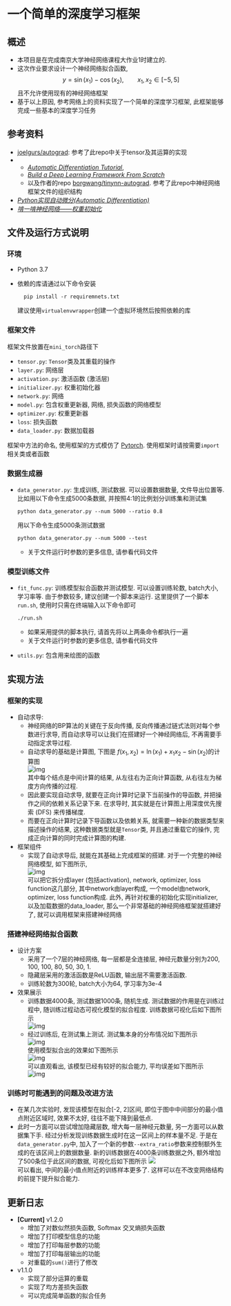 # 一个简单的深度学习框架
## 概述
* 本项目是在完成南京大学神经网络课程大作业1时建立的.
* 这次作业要求设计一个神经网络拟合函数, 
    $$y=\sin(x_1)-\cos(x_2), \qquad x_1, x_2\in[-5,5]$$
  且不允许使用现有的神经网络框架
* 基于以上原因, 参考网络上的资料实现了一个简单的深度学习框架, 此框架能够完成一些基本的深度学习任务
## 参考资料
* [joelgurs/autograd](https://github.com/joelgrus/autograd/tree/part06/autograd): 参考了此repo中关于tensor及其运算的实现
* * [*Automatic Differentiation Tutorial*](https://borgwang.github.io/dl/2019/09/15/autograd.html), 
  * [*Build a Deep Learning Framework From Scratch*](https://borgwang.github.io/dl/2019/08/18/tinynn.html)
  * 以及作者的repo [borgwang/tinynn-autograd](https://github.com/borgwang/tinynn-autograd). 参考了此repo中神经网络框架文件的组织结构 
* [*Python实现自动微分(Automatic Differentiation)*](https://zhuanlan.zhihu.com/p/161635270)
* [*啃一啃神经网络——权重初始化*](https://zhuanlan.zhihu.com/p/102708578)

## 文件及运行方式说明
### 环境
* Python 3.7
* 依赖的库请通过以下命令安装

        pip install -r requiremnets.txt
  建议使用`virtualenvwrapper`创建一个虚拟环境然后按照依赖的库
### 框架文件
框架文件放置在`mini_torch`路径下
* `tensor.py`: `Tensor`类及其重载的操作
* `layer.py`: 网络层
* `activation.py`: 激活函数 (激活层)
* `initializer.py`: 权重初始化器
* `network.py`: 网络
* `model.py`: 包含权重更新器, 网络, 损失函数的网络模型
* `optimizer.py`: 权重更新器
* `loss`: 损失函数
* `data_loader.py`: 数据加载器  

框架中方法的命名, 使用框架的方式模仿了 [Pytorch](https://pytorch.org/). 使用框架时请按需要`import`相关类或者函数

### 数据生成器
* `data_generator.py`: 生成训练, 测试数据. 可以设置数据数量, 文件导出位置等. 比如用以下命令生成5000条数据, 并按照4:1的比例划分训练集和测试集

      python data_generator.py --num 5000 --ratio 0.8
  用以下命令生成5000条测试数据

      python data_generator.py --num 5000 --test
  * 关于文件运行时参数的更多信息, 请参看代码文件

### 模型训练文件
* `fit_func.py`: 训练模型拟合函数并测试模型. 可以设置训练轮数, batch大小, 学习率等. 由于参数较多, 建议创建一个脚本来运行. 这里提供了一个脚本`run.sh`, 使用时只需在终端输入以下命令即可

      ./run.sh
  * 如果采用提供的脚本执行, 请首先将以上两条命令都执行一遍
  * 关于文件运行时参数的更多信息, 请参看代码文件
* `utils.py`: 包含用来绘图的函数


## 实现方法
### 框架的实现
* 自动求导:
  * 神经网络的BP算法的关键在于反向传播, 反向传播通过链式法则对每个参数进行求导, 而自动求导可以让我们在搭建好一个神经网络后, 不再需要手动指定求导过程. 
  * 自动求导的基础是计算图, 下图是 $f(x_1, x_2)=\ln(x_1)+x_1x_2-\sin(x_2)$的计算图  
      ![img](./images/compute_graph-1.jpg)  
    其中每个结点是中间计算的结果, 从左往右为正向计算函数, 从右往左为梯度方向传播的过程. 
  * 因此要实现自动求导, 就要在正向计算时记录下当前操作的导函数, 并把操作之间的依赖关系记录下来. 在求导时, 其实就是在计算图上用深度优先搜索 (DFS) 来传播梯度.
  * 而要在正向计算时记录下导函数以及依赖关系, 就需要一种新的数据类型来描述操作的结果, 这种数据类型就是`Tensor`类, 并且通过重载它的操作, 完成正向计算的同时完成计算图的构建.
* 框架组件
  * 实现了自动求导后, 就能在其基础上完成框架的搭建. 对于一个完整的神经网络模型, 如下图所示,   
      ![img](./images/structure.jpg)  
  可以把它拆分成layer (包括activation), network, optimizer, loss function这几部分, 其中network由layer构成, 一个model由network, optimizer, loss function构成. 此外, 再针对权重的初始化实现initializer, 以及加载数据的data_loader, 那么一个非常基础的神经网络框架就搭建好了, 就可以调用框架来搭建神经网络

### 搭建神经网络拟合函数
* 设计方案
  * 采用了一个7层的神经网络, 每一层都是全连接层, 神经元数量分别为200, 100, 100, 80, 50, 30, 1. 
  * 隐藏层采用的激活函数是ReLU函数, 输出层不需要激活函数.
  * 训练轮数为300轮, batch大小为64, 学习率为3e-4
* 效果展示
  * 训练数据4000条, 测试数据1000条, 随机生成. 测试数据的作用是在训练过程中, 随训练过程动态可视化模型的拟合程度. 训练数据可视化后如下图所示  
    ![img](./images/train_dataset-1.png)   
  * 经过训练后, 在测试集上测试. 测试集本身的分布情况如下图所示  
        ![img](./images/test_dataset.png)  
    使用模型拟合出的效果如下图所示  
        ![img](./images/test_1.png)  
    可以直观看出, 该模型已经有较好的拟合能力, 平均误差如下图所示  
        ![img](./images/p-1.png)
### 训练时可能遇到的问题及改进方法
* 在某几次实验时, 发现该模型在拟合[-2, 2]区间, 即位于图中中间部分的最小值点附近区域时, 效果不太好, 往往不能下降到最低点. 
* 此时一方面可以尝试增加隐藏层数, 增大每一层神经元数量, 另一方面可以从数据集下手. 经过分析发现训练数据生成时在这一区间上的样本量不足. 于是在`data_generator.py`中, 加入了一个新的参数`--extra_ratio`参数来控制额外生成的在该区间上的数据数量. 新的训练数据在4000条训练数据之外, 额外增加了500条位于此区间的数据, 可视化后如下图所示
    ![](./images/train_dataset-2.png)  
  可以看出, 中间的最小值点附近的训练样本更多了. 这样可以在不改变网络结构的前提下提升拟合能力.

## 更新日志
* **[Current]** v1.2.0
  * 增加了对数似然损失函数, Softmax 交叉熵损失函数
  * 增加了打印模型信息的功能
  * 增加了打印每层参数的功能
  * 增加了打印每层输出的功能
  * 对重载的`sum()`进行了修改
* v1.1.0
  * 实现了部分运算的重载
  * 实现了均方差损失函数
  * 可以完成简单函数的拟合任务